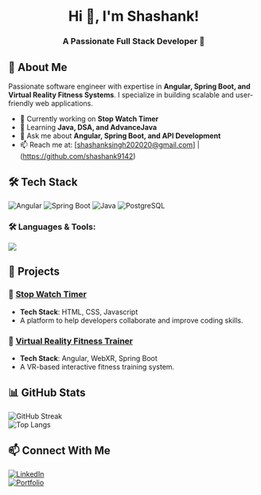 <h1 align="center">Hi 👋, I'm Shashank!</h1>
<h3 align="center">A Passionate Full Stack Developer 🚀</h3>


## 🚀 About Me
Passionate software engineer with expertise in **Angular, Spring Boot, and Virtual Reality Fitness Systems**. I specialize in building scalable and user-friendly web applications. 

- 🔭 Currently working on **Stop Watch Timer**  
- 🌱 Learning **Java, DSA, and AdvanceJava**  
- 💬 Ask me about **Angular, Spring Boot, and API Development**  
- 📫 Reach me at: [shashanksingh202020@gmail.com] | (https://github.com/shashank9142)  

## 🛠️ Tech Stack
![Angular](https://img.shields.io/badge/Angular-DD0031?style=for-the-badge&logo=angular&logoColor=white)
![Spring Boot](https://img.shields.io/badge/Spring%20Boot-6DB33F?style=for-the-badge&logo=spring-boot&logoColor=white)
![Java](https://img.shields.io/badge/Java-ED8B00?style=for-the-badge&logo=java&logoColor=white)
![PostgreSQL](https://img.shields.io/badge/PostgreSQL-316192?style=for-the-badge&logo=postgresql&logoColor=white)



<h3 align="left">🛠 Languages & Tools:</h3>
<p align="left">
  <img src="https://skillicons.dev/icons?i=java,spring,react,nodejs,express,mongodb,mysql,postgresql,html,css,js,ts,git,github,aws,docker,vscode,linux" />
</p>


## 📌 Projects
### 🔹 [Stop Watch Timer](your-github-repo-url)
- **Tech Stack**: HTML, CSS, Javascript
- A platform to help developers collaborate and improve coding skills.

### 🔹 [Virtual Reality Fitness Trainer](your-github-repo-url)
- **Tech Stack**: Angular, WebXR, Spring Boot
- A VR-based interactive fitness training system.

## 📊 GitHub Stats
![GitHub Streak](https://github-readme-streak-stats.herokuapp.com/?user=your-github-username&theme=radical)  
![Top Langs](https://github-readme-stats.vercel.app/api/top-langs/?username=your-github-username&layout=compact&theme=radical)

## 📫 Connect With Me
[![LinkedIn](https://img.shields.io/badge/LinkedIn-0077B5?style=for-the-badge&logo=linkedin&logoColor=white)](your-linkedin-url)  
[![Portfolio](https://img.shields.io/badge/Portfolio-000?style=for-the-badge&logo=vercel&logoColor=white)](your-portfolio-url)  

